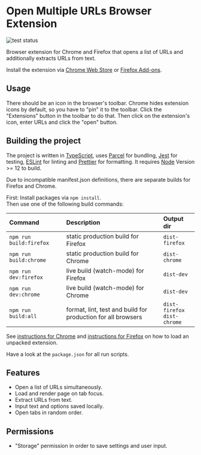 # Open Multiple URLs Browser Extension

![test status](https://github.com/htrinter/Open-Multiple-URLs/actions/workflows/github-actions-test.yml/badge.svg)

Browser extension for Chrome and Firefox that opens a list of URLs and additionally extracts URLs from text.

Install the extension via [Chrome Web Store](https://chrome.google.com/webstore/detail/open-multiple-urls/oifijhaokejakekmnjmphonojcfkpbbh) or [Firefox Add-ons](https://addons.mozilla.org/de/firefox/addon/open-multiple-urls/).

## Usage

There should be an icon in the browser's toolbar. Chrome hides extension icons by default, so you have to "pin" it to the toolbar. Click the "Extensions" button in the toolbar to do that. Then click on the extension's icon, enter URLs and click the "open" button.

## Building the project

The project is written in [TypeScript](https://www.typescriptlang.org/), uses [Parcel](https://parceljs.org/) for bundling, [Jest](https://jestjs.io/) for testing, [ESLint](https://eslint.org/) for linting and [Prettier](https://prettier.io/) for formatting. It requires [Node](https://nodejs.org/en/) Version >= 12 to build.

Due to incompatible manifest.json definitions, there are separate builds for Firefox and Chrome.

First: Install packages via `npm install`.<br>
Then use one of the following build commands:

| Command                 | Description                                                  | Output dir                      |
| :---------------------- | :----------------------------------------------------------- | :------------------------------ |
| `npm run build:firefox` | static production build for Firefox                          | `dist-firefox`                  |
| `npm run build:chrome`  | static production build for Chrome                           | `dist-chrome`                   |
| `npm run dev:firefox`   | live build (watch-mode) for Firefox                          | `dist-dev`                      |
| `npm run dev:chrome`    | live build (watch-mode) for Chrome                           | `dist-dev`                      |
| `npm run build:all`     | format, lint, test and build for production for all browsers | `dist-firefox`<br>`dist-chrome` |

See [instructions for Chrome](https://developer.chrome.com/extensions/getstarted#manifest) and [instructions for Firefox](https://extensionworkshop.com/documentation/develop/temporary-installation-in-firefox/) on how to load an unpacked extension.

Have a look at the `package.json` for all run scripts.

## Features

- Open a list of URLs simultaneously.
- Load and render page on tab focus.
- Extract URLs from text.
- Input text and options saved locally.
- Open tabs in random order.

## Permissions

- "Storage" permission in order to save settings and user input.
